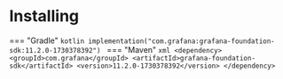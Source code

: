 # Installing

=== "Gradle"
    ```kotlin
    implementation("com.grafana:grafana-foundation-sdk:11.2.0-1730378392")
    ```
=== "Maven"
    ```xml
    <dependency>
        <groupId>com.grafana</groupId>
        <artifactId>grafana-foundation-sdk</artifactId>
        <version>11.2.0-1730378392</version>
    </dependency>
    ```
